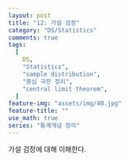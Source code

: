 ```yaml
---
layout: post
title: "12: 가설 검정"
category: "DS/Statistics"
comments: true
tags:
  [
    DS,
    "Statistics",
    "sample distribution",
    "중심 극한 정리",
    "central limit theorem",
  ]
feature-img: "assets/img/40.jpg"
feature-title: ""
use_math: true
series: "통계개념 정리"
---
```


가설 검정에 대해 이해한다.
